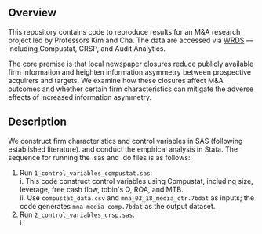 ## **Overview**

This repository contains code to reproduce results for an M&A research project led by Professors Kim and Cha. The data are accessed via [WRDS](https://wrds-www.wharton.upenn.edu/) — including Compustat, CRSP, and Audit Analytics.

The core premise is that local newspaper closures reduce publicly available firm information and heighten information asymmetry between prospective acquirers and targets. We examine how these closures affect M&A outcomes and whether certain firm characteristics can mitigate the adverse effects of increased information asymmetry.

## **Description**

We construct firm characteristics and control variables in SAS (following established literature). and conduct the empirical analysis in Stata. The sequence for running the .sas and .do files is as follows:  

1. Run `1_control_variables_compustat.sas`:  
   i. This code construct control variables using Compustat, including size, leverage, free cash flow, tobin's Q, ROA, and MTB.  
  ii. Use `compustat_data.csv` and `mna_03_18_media_ctr.7bdat` as inputs; the code generates `mna_media_comp.7bdat` as the output dataset.  
2. Run `2_control_variables_crsp.sas`:  
   i.
